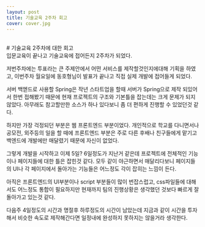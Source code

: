 ```yaml
---
layout: post
title: 기술교육 2주차 회고
cover: cover.jpg
---
```

<br>
# 기술교육 2주차에 대한 회고
<br>
입문교육이 끝나고 기술교육에 접어든지 2주차가 되었다.

저번주차에는 투표라는 큰 주제안에서 어떤 서비스를 제작할것인지에대해 기획을 하였고,
이번주차 월요일에 동호형님이 발표가 끝나고 직접 실제 개발에 접어들게 되었다.
 
서버 백엗드로 사용할 Spring은 작년 스타트업을 할때 서버가 Spring으로 제작 되있어서 한번 접해봤기 때문에 현재 프로젝트의 구조와 기본틀을 잡는데는 크게 문제가 되지 않았다. 아무래도 참고할만한 소스가 하나 있다보니 좀 더 편하게 진행할 수 있었던것 같다.

하지만 가장 걱정되던 부분은 웹 프론트엔드 부분이었다. 
개인적으로 학교를 다니면서나 공모전, 외주등의 일을 할 때에 프론트엔드 부분은 주로 다른 후배나 친구들에게 맡기고 백엔드에 개발에만 매달렸기 때문에 자신이 없었다.

그렇게 개발을 시작하고 이제 5일? 6일정도가 지난거 같은데 프로젝트에 전체적인 기능이나 페이지들에 대한 틀은 잡힌것 같다. 모두 같이 야근하면서 매달리다보니 페이지들의 UI나 각 페이지에서 돌아가는 기능들은 어느정도 각이 잡히는 느낌이 든다. 

아직은 프론트엔드의 UI부분이나 script 부분들이 많이 번잡스럽고, css파일들에 대해서도 어느정도 통합이 필요하지만 현재까지 팀의 진행상황은 생각했던 것보다 빠르게 잘 돌아가고 있는것 같다. 

다음주 4일정도의 시간과 명절후 하루정도의 시간이 남았는데 지금과 같이 시간을 투자해서 비슷한 속도로 제작해간다면 일정내에 완성하지 못하지는 않을거라 생각한다. 
